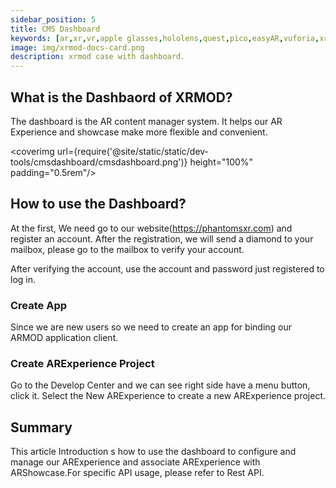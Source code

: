 ```yaml
---
sidebar_position: 5
title: CMS Dashboard 
keywords: [ar,xr,vr,apple glasses,hololens,quest,pico,easyAR,vuforia,xrmod,mod,doc,XR,facebook,meta,unity]
image: img/xrmod-docs-card.png
description: xrmod case with dashboard.
---
```


## What is the Dashbaord of XRMOD?

The dashboard is the AR content manager system. It helps our AR Experience and showcase make more flexible and convenient.

<coverimg  url={require('@site/static/static/dev-tools/cmsdashboard/cmsdashboard.png')} height="100%" padding="0.5rem"/>

## How to use the Dashboard?

At the first, We need go to our website(https://phantomsxr.com)  and register an account. After the registration, we will send a diamond to your mailbox, please go to the mailbox to verify your account.

After verifying the account, use the account and password just registered to log in.


### Create App
Since we are new users so we need to create an app for binding our ARMOD application client.

### Create ARExperience Project
Go to the Develop Center and we can see right side have a menu button, click it. Select the New ARExperience to create a new ARExperience project.

## Summary

This article Introduction s how to use the dashboard to configure and manage our ARExperience and associate ARExperience with ARShowcase.For specific API usage, please refer to Rest API.